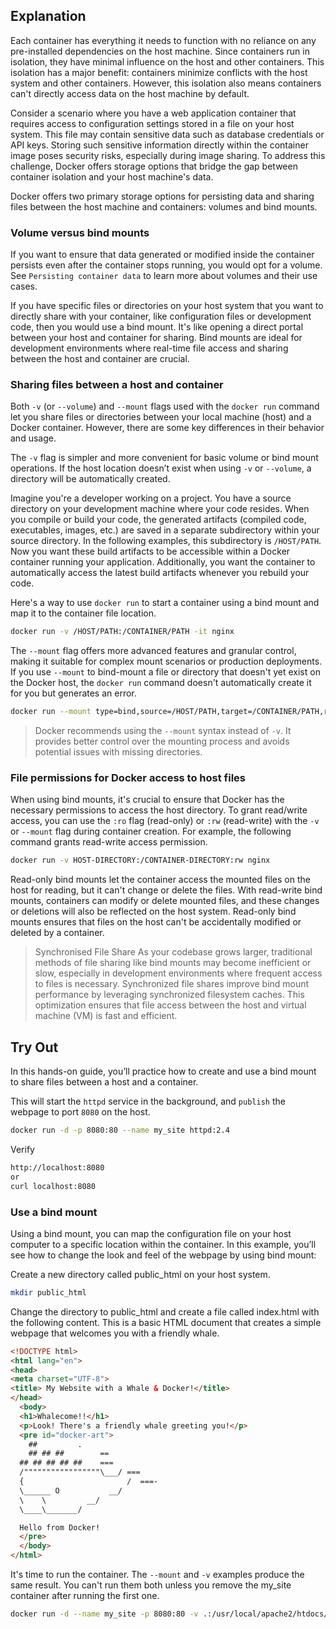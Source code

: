 ## Explanation
Each container has everything it needs to function with no reliance on any pre-installed dependencies on the host machine. Since containers run in isolation, they have minimal influence on the host and other containers. This isolation has a major benefit: containers minimize conflicts with the host system and other containers. However, this isolation also means containers can't directly access data on the host machine by default.

Consider a scenario where you have a web application container that requires access to configuration settings stored in a file on your host system. This file may contain sensitive data such as database credentials or API keys. Storing such sensitive information directly within the container image poses security risks, especially during image sharing. To address this challenge, Docker offers storage options that bridge the gap between container isolation and your host machine's data.

Docker offers two primary storage options for persisting data and sharing files between the host machine and containers: volumes and bind mounts.

### Volume versus bind mounts
If you want to ensure that data generated or modified inside the container persists even after the container stops running, you would opt for a volume. See `Persisting container data` to learn more about volumes and their use cases.

If you have specific files or directories on your host system that you want to directly share with your container, like configuration files or development code, then you would use a bind mount. It's like opening a direct portal between your host and container for sharing. Bind mounts are ideal for development environments where real-time file access and sharing between the host and container are crucial.

### Sharing files between a host and container
Both `-v` (or `--volume`) and `--mount` flags used with the `docker run` command let you share files or directories between your local machine (host) and a Docker container. However, there are some key differences in their behavior and usage.

The `-v` flag is simpler and more convenient for basic volume or bind mount operations. If the host location doesn’t exist when using `-v` or `--volume`, a directory will be automatically created.

Imagine you're a developer working on a project. You have a source directory on your development machine where your code resides. When you compile or build your code, the generated artifacts (compiled code, executables, images, etc.) are saved in a separate subdirectory within your source directory. In the following examples, this subdirectory is `/HOST/PATH`. Now you want these build artifacts to be accessible within a Docker container running your application. Additionally, you want the container to automatically access the latest build artifacts whenever you rebuild your code.

Here's a way to use `docker run` to start a container using a bind mount and map it to the container file location.

```bash
docker run -v /HOST/PATH:/CONTAINER/PATH -it nginx
```


The `--mount` flag offers more advanced features and granular control, making it suitable for complex mount scenarios or production deployments. If you use `--mount` to bind-mount a file or directory that doesn't yet exist on the Docker host, the `docker run` command doesn't automatically create it for you but generates an error.
```bash
docker run --mount type=bind,source=/HOST/PATH,target=/CONTAINER/PATH,readonly nginx
```

> Docker recommends using the `--mount` syntax instead of `-v`. It provides better control over the mounting process and avoids potential issues with missing directories.

### File permissions for Docker access to host files
When using bind mounts, it's crucial to ensure that Docker has the necessary permissions to access the host directory. To grant read/write access, you can use the `:ro` flag (read-only) or `:rw` (read-write) with the `-v` or `--mount` flag during container creation. For example, the following command grants read-write access permission.

```bash
docker run -v HOST-DIRECTORY:/CONTAINER-DIRECTORY:rw nginx
```

Read-only bind mounts let the container access the mounted files on the host for reading, but it can't change or delete the files. With read-write bind mounts, containers can modify or delete mounted files, and these changes or deletions will also be reflected on the host system. Read-only bind mounts ensures that files on the host can't be accidentally modified or deleted by a container.

> Synchronised File Share
As your codebase grows larger, traditional methods of file sharing like bind mounts may become inefficient or slow, especially in development environments where frequent access to files is necessary. Synchronized file shares improve bind mount performance by leveraging synchronized filesystem caches. This optimization ensures that file access between the host and virtual machine (VM) is fast and efficient.


## Try Out
In this hands-on guide, you’ll practice how to create and use a bind mount to share files between a host and a container.

This will start the `httpd` service in the background, and `publish` the webpage to port `8080` on the host.
```bash
docker run -d -p 8080:80 --name my_site httpd:2.4
```

Verify
```bash
http://localhost:8080
or
curl localhost:8080
```

### Use a bind mount
Using a bind mount, you can map the configuration file on your host computer to a specific location within the container. In this example, you’ll see how to change the look and feel of the webpage by using bind mount:

Create a new directory called public_html on your host system.
```bash
mkdir public_html
```

Change the directory to public_html and create a file called index.html with the following content. This is a basic HTML document that creates a simple webpage that welcomes you with a friendly whale.
```html
<!DOCTYPE html>
<html lang="en">
<head>
<meta charset="UTF-8">
<title> My Website with a Whale & Docker!</title>
</head>
  <body>
  <h1>Whalecome!!</h1>
  <p>Look! There's a friendly whale greeting you!</p>
  <pre id="docker-art">
    ##         .
    ## ## ##        ==
  ## ## ## ## ##    ===
  /"""""""""""""""""\___/ ===
  {                       /  ===-
  \______ O           __/
  \    \         __/
  \____\_______/

  Hello from Docker!
  </pre>
  </body>
</html>
```


It's time to run the container. The `--mount` and `-v` examples produce the same result. You can't run them both unless you remove the my_site container after running the first one.
```bash
docker run -d --name my_site -p 8080:80 -v .:/usr/local/apache2/htdocs/ httpd:2.4
```

```bash

```

```bash

```